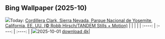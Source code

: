 ## Bing Wallpaper (2025-10)
![](https://www.bing.com/th?id=OHR.YosemiteClark_ES-ES0823562766_UHD.jpg&w=1000)Today: [Cordillera Clark, Sierra Nevada, Parque Nacional de Yosemite, California, EE. UU. (© Robb Hirsch/TANDEM Stills + Motion)](https://www.bing.com/th?id=OHR.YosemiteClark_ES-ES0823562766_UHD.jpg&rf=LaDigue_UHD.jpg&pid=hp&w=3840&h=2160&rs=1&c=4)
|      |      |      |
| :----: | :----: | :----: |
|![](https://www.bing.com/th?id=OHR.YosemiteClark_ES-ES0823562766_UHD.jpg&pid=hp&w=384&h=216&rs=1&c=4)2025-10-01 [download 4k](https://www.bing.com/th?id=OHR.YosemiteClark_ES-ES0823562766_UHD.jpg&rf=LaDigue_UHD.jpg&pid=hp&w=3840&h=2160&rs=1&c=4)|